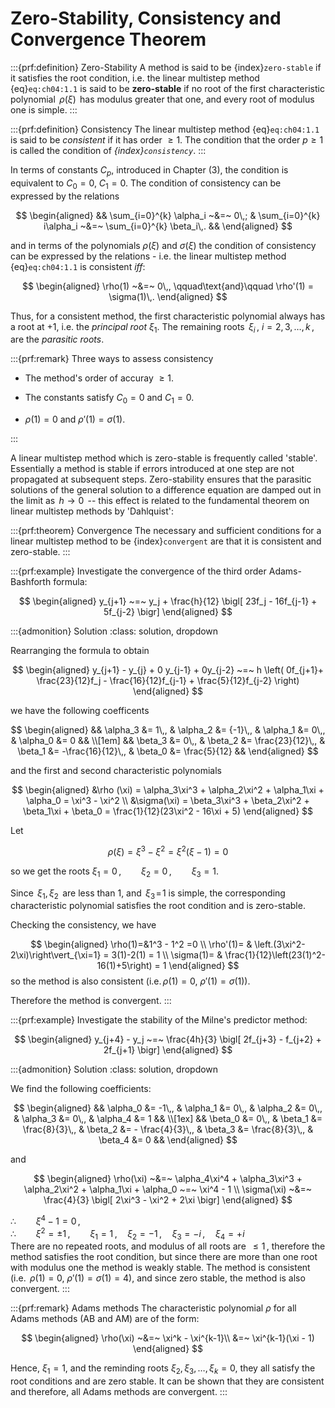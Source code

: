 # Zero-Stability, Consistency and Convergence Theorem

:::{prf:definition} Zero-Stability
A method is said to be {index}`zero-stable` if it satisfies the root condition,
i.e. the linear multistep method {eq}`eq:ch04:1.1`
 is said to be **zero-stable** if no root of the
first characteristic polynomial $\,\rho(\xi)\,$ has modulus greater that
one, and every root of modulus one is simple.
:::

:::{prf:definition} Consistency
The linear multistep method {eq}`eq:ch04:1.1`
 is said to be *consistent* if it has order
$\geq 1$. The condition that the order $p \geq 1$ is called the
condition of *{index}`consistency`*.
:::

In terms of constants $C_p$, introduced in Chapter (3), the condition is
equivalent to $C_0 = 0$, $C_1 = 0$. The condition of consistency can be
expressed by the relations 

$$
\begin{aligned}
    && \sum_{i=0}^{k}  \alpha_i ~&=~ 0\,;
     & \sum_{i=0}^{k} i\alpha_i ~&=~ \sum_{i=0}^{k} \beta_i\,. &&
\end{aligned}
$$

 and in terms of the polynomials $\rho(\xi)$ and
$\sigma(\xi)$ the condition of consistency can be expressed by the
relations - i.e. the linear multistep method {eq}`eq:ch04:1.1` is consistent *iff*: 

$$
\begin{aligned}
    \rho(1) ~&=~ 0\,, \qquad\text{and}\qquad \rho'(1) = \sigma(1)\,.
\end{aligned}
$$

Thus, for a consistent method, the first characteristic polynomial
always has a root at $+1$, i.e. the *principal root* $\xi_1$. The
remaining roots $\,\xi_i\,, ~i=2,3,\dots,k\,$, are the *parasitic
roots*.

:::{prf:remark} Three ways to assess consistency
<!-- :class: dropdown -->

- The method's order of accuray $\geq 1$. 

- The constants satisfy $C_0=0$ and $C_1=0$.

- $\rho(1)=0$ and $\rho'(1)=\sigma(1)$.

:::

A linear multistep method which is zero-stable is frequently called
'stable'. Essentially a method is stable if errors introduced at one
step are not propagated at subsequent steps. Zero-stability ensures that
the parasitic solutions of the general solution to a difference equation
are damped out in the limit as $\,h \to 0\,$ -- this effect is related
to the fundamental theorem on linear multistep methods by 'Dahlquist':

:::{prf:theorem} Convergence
The necessary and sufficient conditions for a linear multistep method to
be {index}`convergent` are that it is consistent and zero-stable.
:::

:::{prf:example}
Investigate the convergence of the third order Adams-Bashforth formula:


$$
\begin{aligned}
        y_{j+1} ~=~ y_j + \frac{h}{12} \bigl[
            23f_j - 16f_{j-1} + 5f_{j-2}
        \bigr]    
\end{aligned}
$$

:::{admonition} Solution
:class: solution, dropdown

 Rearranging the formula to obtain 

$$
\begin{aligned}
        y_{j+1} - y_{j} + 0 y_{j-1} + 0y_{j-2} ~=~ h \left(
            0f_{j+1}+ \frac{23}{12}f_j - \frac{16}{12}f_{j-1} + \frac{5}{12}f_{j-2}
        \right)
\end{aligned}
$$

 we have the following coefficents 

$$
\begin{aligned}
        && \alpha_3 &= 1\,,  & \alpha_2 &= {-1}\,,
         & \alpha_1 &= 0\,, & \alpha_0 &= 0 &&
        \\[1em]
        && \beta_3 &= 0\,,  & \beta_2 &= \frac{23}{12}\,,
         & \beta_1 &= -\frac{16}{12}\,, & \beta_0 &= \frac{5}{12} &&    
\end{aligned}
$$

 and the first and second characteristic polynomials

$$
\begin{aligned}
        &\rho (\xi) = \alpha_3\xi^3 + \alpha_2\xi^2 + \alpha_1\xi + \alpha_0 = \xi^3 - \xi^2
        \\
        &\sigma(\xi) = \beta_3\xi^3 + \beta_2\xi^2 + \beta_1\xi + \beta_0 = \frac{1}{12}(23\xi^2 - 16\xi + 5)    
\end{aligned}
$$

Let

$$
\rho (\xi) = \xi^3 - \xi^2 = \xi^2(\xi - 1) = 0
$$

so we get the roots $\xi_1 = 0\,, \qquad \xi_2 = 0\,, \qquad \xi_3 = 1$. 

 Since $\,\xi_1,\,\xi_2\,$ are less than $1$, and
$\,\xi_3\!=\!1$ is simple, the corresponding characteristic polynomial
satisfies the root condition and is zero-stable.

Checking the consistency, we have

$$
\begin{aligned}
    \rho(1)=&1^3 - 1^2 =0 \\
    \rho'(1)= & \left.(3\xi^2-2\xi)\right\vert_{\xi=1} = 3(1)-2(1) = 1 \\
    \sigma(1)= & \frac{1}{12}\left(23(1)^2-16(1)+5\right) = 1
\end{aligned}
$$
so the method is also consistent $(\text{i.e.}\,\rho(1) = 0,~ \rho'(1) = \sigma(1) )$.

Therefore the method is convergent.
:::

:::{prf:example}
Investigate the stability of the Milne's predictor method:

$$
\begin{aligned}
        y_{j+4} - y_j ~=~ \frac{4h}{3} \bigl[
            2f_{j+3} - f_{j+2} + 2f_{j+1}
        \bigr]   
\end{aligned}
$$

:::{admonition} Solution
:class: solution, dropdown

We find the following coefficients: 

$$
\begin{aligned}
        && \alpha_0 &= -1\,,
         & \alpha_1 &= 0\,,
         & \alpha_2 &= 0\,,
         & \alpha_3 &= 0\,,
         & \alpha_4 &= 1 &&
        \\[1ex]
        && \beta_0 &= 0\,,
         & \beta_1 &= \frac{8}{3}\,,
         & \beta_2 &= - \frac{4}{3}\,,
         & \beta_3 &= \frac{8}{3}\,,
         & \beta_4 &= 0 &&    
\end{aligned}
$$

 and 

$$
\begin{aligned}
        \rho(\xi) ~&=~ \alpha_4\xi^4 + \alpha_3\xi^3 + \alpha_2\xi^2 + \alpha_1\xi + \alpha_0 ~=~ \xi^4 - 1
        \\
        \sigma(\xi) ~&=~ \frac{4}{3} \bigl[
            2\xi^3 - \xi^2 + 2\xi
        \bigr]    
\end{aligned}
$$

 $\therefore\qquad \xi^4 - 1 = 0\,,$\
$\therefore\qquad \xi^2 = \pm 1\,,\qquad \xi_1 = 1\,,\quad \xi_2 = -1\,,\quad \xi_3 = -i\,,\quad \xi_4 = +i$\
There are no repeated roots, and modulus of all roots are $\,\leq 1\,$,
therefore the method satisfies the root condition, but since there are
more than one root with modulus one the method is weakly stable. The
method is consistent
$(\text{i.e.}\ \,\rho(1) = 0,~ \rho'(1) = \sigma(1) = 4)$, and since
zero stable, the method is also convergent.
:::

:::{prf:remark} Adams methods
The characteristic polynomial $\rho$ for all Adams methods
(AB and AM) are of the form: 

$$
\begin{aligned}
    \rho(\xi) ~&=~ \xi^k - \xi^{k-1}\\
                &=~ \xi^{k-1}(\xi - 1)
\end{aligned}
$$

 Hence, $\xi_1 = 1$, and the reminding roots
$\xi_2,\xi_3,\dots,\xi_k = 0$, they all satisfy the root conditions and
are zero stable. It can be shown that they are consistent and therefore,
all Adams methods are convergent.
:::